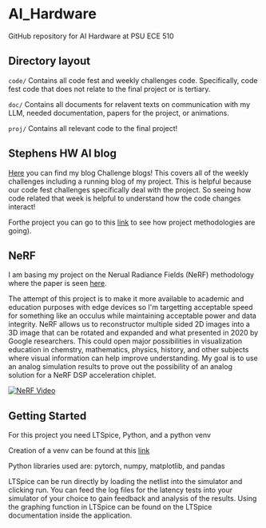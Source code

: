 # AI_Hardware
GitHub repository for AI Hardware at PSU ECE 510

## Directory layout
`code/` Contains all code fest and weekly challenges code. Specifically, code fest code that does not relate to the final project or is tertiary.

`doc/` Contains all documents for relavent texts on communication with my LLM, needed documentation, papers for the project, or animations.

`proj/` Contains all relevant code to the final project!

## Stephens HW AI blog
[Here](https://github.com/sweeksBigBlue/AI_Hardware/wiki/Stephen-Weeks-AI-HW-Blog!) you can find my blog Challenge blogs!
This covers all of the weekly challenges including a running blog of my project. This is helpful because
our code fest challenges specifically deal with the project. So seeing how code related that week is helpful
to understand how the code changes interact!

Forthe project you can go to this [link](https://github.com/sweeksBigBlue/AI_Hardware/wiki/HW-AI-Blog-Project) to see how project methodologies are going).

## NeRF
I am basing my project on the Nerual Radiance Fields (NeRF) methodology where the paper is seen [here](https://www.matthewtancik.com/nerf).

The attempt of this project is to make it more available to academic and education purposes with edge devices so I'm targetting acceptable speed for something
like an occulus while maintaining acceptable power and data integrity. NeRF allows us to reconstructor multiple sided 2D images into a 3D image that can be
rotated and expanded and what presented in 2020 by Google researchers. This could open major possibilities in visualization education in chemstry, mathematics,
physics, history, and other subjects where visual information can help improve understanding. My goal is to use an analog simulation results to prove out the
possibility of an analog solution for a NeRF DSP acceleration chiplet.

[![NeRF Video](https://img.youtube.com/vi/JuH79E8rdKc/0.jpg)](https://www.youtube.com/watch?v=JuH79E8rdKc)

## Getting Started

For this project you need LTSpice, Python, and a python venv

Creation of a venv can be found at this [link](https://docs.python.org/3/library/venv.html)

Python libraries used are: pytorch, numpy, matplotlib, and pandas

LTSpice can be run directly by loading the netlist into the simulator and clicking run. You can feed the log files for the latency tests into your simulator of your
choice to gain feedback and analysis of the results. Using the graphing function in LTSpice can be found on the LTSpice documentation inside the application.

